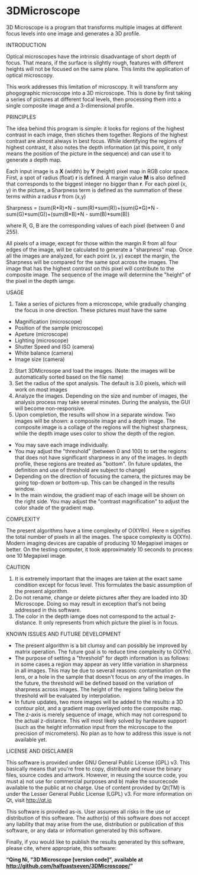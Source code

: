 # 3DMicroscope
3D Microscope is a program that transforms multiple images at different focus levels into one image and generates a 3D profile.

INTRODUCTION

Optical microscopes have the intrinsic disadvantage of short depth of focus. That means, if the surface is slightly rough, features with different heights will not be focused on the same plane. This limits the application of optical microscopy.

This work addresses this limitation of microscopy. It will transform any phogographic microscope into a 3D microscope. This is done by first taking a series of pictures at different focal levels, then processing them into a single composite image and a 3-dimensional profile.

PRINCIPLES

The idea behind this program is simple: it looks for regions of the highest contrast in each image, then stiches them together. Regions of the highest contrast are almost always in best focus. While identifying the regions of highest contrast, it also notes the depth information (at this point, it only means the position of the picture in the sequence) and can use it to generate a depth map.</p>
Each input image is a <b>X</b> (width) by <b>Y</b> (height) pixel map in RGB color space. First, a spot of radius (float) <b>r</b> is defined. A margin value <b>M</b> is also defined that corresponds to the biggest integer no bigger than <b>r</b>. For each pixel (x, y) in the picture, a Sharpness term is defined as the summation of these terms within a radius <b>r</b> from (x,y)

<p>Sharpness = (sum(R*R)*N - sum(R)*sum(R))+(sum(G*G)*N - sum(G)*sum(G))+(sum(B*B)*N - sum(B)*sum(B))</p>

where R, G, B are the corresponding values of each pixel (between 0 and 255).

All pixels of a image, except for those within the margin R from all four edges of the image, will be calculated to generate a "sharpness" map. Once all the images are analyzed, for each point (x, y) except the margin, the Sharpness will be compared for the same spot across the images. The image that has the highest contrast on this pixel will contribute to the composite image. The sequence of the image will determine the "height" of the pixel in the depth iamge.

USAGE

1. Take a series of pictures from a microscope, while gradually changing the focus in one direction. These pictures must have the same
  * Magnification (microscope)
  * Position of the sample (microscope)
  * Apeture (microscope)
  * Lighting (microscope)
  * Shutter Speed and ISO (camera)
  * White balance (camera)
  * Image size (camera)
2. Start 3DMicrosope and load the images. (Note: the images will be automatically sorted based on the file name)
3. Set the radius of the spot analysis. The default is 3.0 pixels, which will work on most images
4. Analyze the images. Depending on the size and number of images, the analysis process may take several minutes. During the analysis, the GUI will become non-responsive.
5. Upon completion, the results will show in a separate window. Two images will be shown: a composite image and a depth image. The composite image is a collage of the regions will the highest sharpness, while the depth image uses color to show the depth of the region.
  * You may save each image individually.
  * You may adjust the "threshold" (between 0 and 100) to set the regions that does not have significant sharpness in any of the images. In depth profile, these regions are treated as "bottom". (In future updates, the definition and use of threshold are subject to change)
  * Depending on the direction of focusing the camera, the pictures may be going top-down or bottom-up. This can be changed in the results window.
  * In the main window, the gradient map of each image will be shown on the right side. You may adjust the "contrast magnification" to adjust the color shade of the gradient map.

COMPLEXITY

The present algorithms have a time complexity of O(XYRn). Here n signifies the total number of pixels in all the images. The space complexity is O(XYn).
Modern imaging devices are capable of producing 10 Megapixel images or better. On the testing computer, it took approximately 10 seconds to process one 10 Megapixel image.

CAUTION

1. It is extremely important that the images are taken at the exact same condition except for focus level. This formulates the basic assumption of the present algorithm.
2. Do not rename, change or delete pictures after they are loaded into 3D Microscope. Doing so may result in exception that's not being addressed in this software.
3. The color in the depth iamge does not correspond to the actual z-distance. It only represents from which picture the pixel is in focus.

KNOWN ISSUES AND FUTURE DEVELOPMENT

* The present algorithm is a bit clumsy and can possibly be improved by matrix operation. The future goal is to reduce time complexity to O(XYn).
* The purpose of setting a "threshold" for depth information is as follows: in some cases a region may appear as very little variation in sharpness in all images. This may be due to severall reasons: contamination on the lens, or a hole in the sample that doesn't focus on any of the images. In the future, the threshold will be defined based on the variation of sharpness across images. The height of the regions falling below the threshold will be evaluated by interpolation.
* In future updates, two more images will be added to the results: a 3D contour plot, and a gradient map overlayed onto the composite map.
* The z-axis is merely sequence of image, which may not correspond to the actual z-distance. This will most likely solved by hardware support (such as the height information input from the microscope to the precision of micrometers). No plan as to how to address this issue is not available yet.

LICENSE AND DISCLAIMER

This software is provided under GNU General Public License (GPL) v3. This basically means that you're free to copy, distribute and reuse the binary files, source codes and artwork. However, in reusing the source code, you must a) not use for commercial purposes and b) make the sourcecode available to the public at no charge. Use of content provided by Qt(TM) is under the Lesser General Public License (LGPL) v3. For more information on Qt, visit http://qt.io

This software is provided as-is. User assumes all risks in the use or distribution of this software. The author(s) of this software does not accept any liability that may arise from the use, distribution or publication of this software, or any data or information generated by this software.

Finally, if you would like to publish the results generated by this software, please cite, where appropriate, this software:

<b><q>Qing Ni, "3D Microscope [version code]", available at http://github.com/halfpastseven/3DMicroscope/</q></b>
